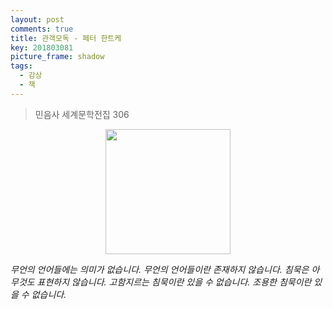 ```yaml
---
layout: post
comments: true
title: 관객모독 - 페터 한트케
key: 201803081
picture_frame: shadow
tags:
  - 감상
  - 책
---
```


> 민음사 세계문학전집 306

<p style="text-align:center"><img src="https://raw.githubusercontent.com/q0115643/my_blog/master/images/publikumsbeschimpfung.png" width="200" height="200" /></p>

*무언의 언어들에는 의미가 없습니다. 무언의 언어들이란 존재하지 않습니다. 침묵은 아무것도 표현하지 않습니다. 고함지르는 침묵이란 있을 수 없습니다. 조용한 침묵이란 있을 수 없습니다.*
